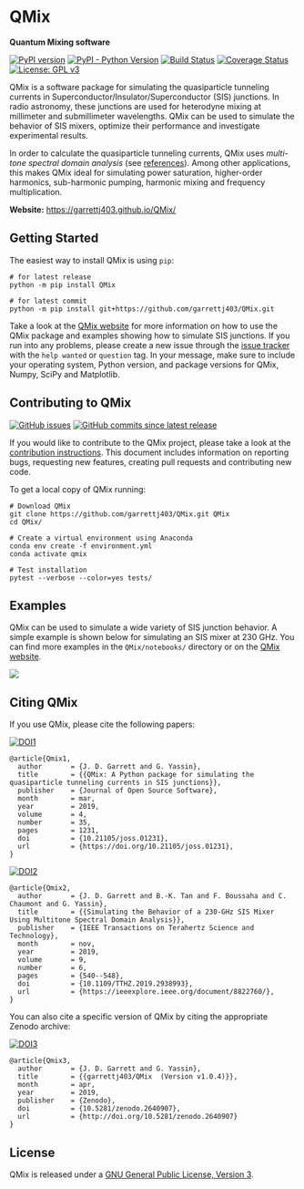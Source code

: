 QMix
====

**Quantum Mixing software**

[![PyPI version](https://badge.fury.io/py/QMix.svg)](https://badge.fury.io/py/QMix)
[![PyPI - Python Version](https://img.shields.io/pypi/pyversions/QMix.svg)](https://pypi.org/project/QMix/)
[![Build Status](https://travis-ci.org/garrettj403/QMix.svg?branch=master)](https://travis-ci.org/garrettj403/QMix)
[![Coverage Status](https://coveralls.io/repos/github/garrettj403/QMix/badge.svg?branch=master)](https://coveralls.io/github/garrettj403/QMix?branch=master)
[![License: GPL v3](https://img.shields.io/badge/License-GPL%20v3-blue.svg)](https://github.com/garrettj403/QMix/blob/master/LICENSE)

QMix is a software package for simulating the quasiparticle tunneling currents in Superconductor/Insulator/Superconductor (SIS) junctions. In radio astronomy, these junctions are used for heterodyne mixing at millimeter and submillimeter wavelengths. QMix can be used to simulate the behavior of SIS mixers, optimize their performance and investigate experimental results.

In order to calculate the quasiparticle tunneling currents, QMix uses *multi-tone spectral domain analysis* (see [references](https://garrettj403.github.io/QMix/references.html#references-related-to-multi-tone-spectral-domain-analysis)). Among other applications, this makes QMix ideal for simulating power saturation, higher-order harmonics, sub-harmonic pumping, harmonic mixing and frequency multiplication.

**Website:** https://garrettj403.github.io/QMix/

Getting Started
---------------

The easiest way to install QMix is using ``pip``:

    # for latest release
    python -m pip install QMix

    # for latest commit
    python -m pip install git+https://github.com/garrettj403/QMix.git

Take a look at the [QMix website](https://garrettj403.github.io/QMix/) for more information on how to use the QMix package and examples showing how to simulate SIS junctions. If you run into any problems, please create a new issue through the [issue tracker](https://github.com/garrettj403/QMix/issues) with the ``help wanted`` or ``question`` tag. In your message, make sure to include your operating system, Python version, and package versions for QMix, Numpy, SciPy and Matplotlib.

Contributing to QMix
--------------------

[![GitHub issues](https://img.shields.io/github/issues-raw/garrettj403/QMix.svg)](https://github.com/garrettj403/QMix/issues)
[![GitHub commits since latest release](https://img.shields.io/github/commits-since/garrettj403/QMix/latest.svg)](https://github.com/garrettj403/QMix/commits/master)

If you would like to contribute to the QMix project, please take a look at the [contribution instructions](https://github.com/garrettj403/QMix/blob/master/CONTRIBUTING.md). This document includes information on reporting bugs, requesting new features, creating pull requests and contributing new code.

To get a local copy of QMix running:

    # Download QMix
    git clone https://github.com/garrettj403/QMix.git QMix
    cd QMix/

    # Create a virtual environment using Anaconda
    conda env create -f environment.yml
    conda activate qmix

    # Test installation
    pytest --verbose --color=yes tests/

Examples
--------

QMix can be used to simulate a wide variety of SIS junction behavior. A simple example is shown below for simulating an SIS mixer at 230 GHz. You can find more examples in the ``QMix/notebooks/`` directory or on the [QMix website](https://garrettj403.github.io/QMix/single-tone-simple.html). 

![](https://raw.githubusercontent.com/garrettj403/QMix/master/notebooks/multi-tone-results.png)

Citing QMix
-----------

If you use QMix, please cite the following papers:

[![DOI1](https://img.shields.io/badge/DOI%201%3A-10.21105%2Fjoss.01231-blue)](https://doi.org/10.21105/joss.01231)

    @article{Qmix1,
      author       = {J. D. Garrett and G. Yassin},
      title        = {{QMix: A Python package for simulating the quasiparticle tunneling currents in SIS junctions}},
      publisher    = {Journal of Open Source Software},
      month        = mar,
      year         = 2019,
      volume       = 4,
      number       = 35,
      pages        = 1231,
      doi          = {10.21105/joss.01231},
      url          = {https://doi.org/10.21105/joss.01231},
    }

[![DOI2](https://img.shields.io/badge/DOI%202%3A-10.1109%2FTTHZ.2019.2938993-blue)](https://doi.org/10.1109/TTHZ.2019.2938993)

    @article{Qmix2,
      author       = {J. D. Garrett and B.-K. Tan and F. Boussaha and C. Chaumont and G. Yassin},
      title        = {{Simulating the Behavior of a 230-GHz SIS Mixer Using Multitone Spectral Domain Analysis}},
      publisher    = {IEEE Transactions on Terahertz Science and Technology},
      month        = nov,
      year         = 2019,
      volume       = 9,
      number       = 6,
      pages        = {540--548},
      doi          = {10.1109/TTHZ.2019.2938993},
      url          = {https://ieeexplore.ieee.org/document/8822760/},
    }

You can also cite a specific version of QMix by citing the appropriate Zenodo archive:

[![DOI3](https://img.shields.io/badge/DOI%203%3A-10.5281%2Fzenodo.2538162-blue)](https://doi.org/10.5281/zenodo.2538162)

    @article{Qmix3,
      author       = {J. D. Garrett and G. Yassin},
      title        = {{garrettj403/QMix  (Version v1.0.4)}},
      month        = apr,
      year         = 2019,
      publisher    = {Zenodo},
      doi          = {10.5281/zenodo.2640907},
      url          = {http://doi.org/10.5281/zenodo.2640907}
    }

License
-------

QMix is released under a [GNU General Public License, Version 3](https://github.com/garrettj403/QMix/blob/master/LICENSE).

